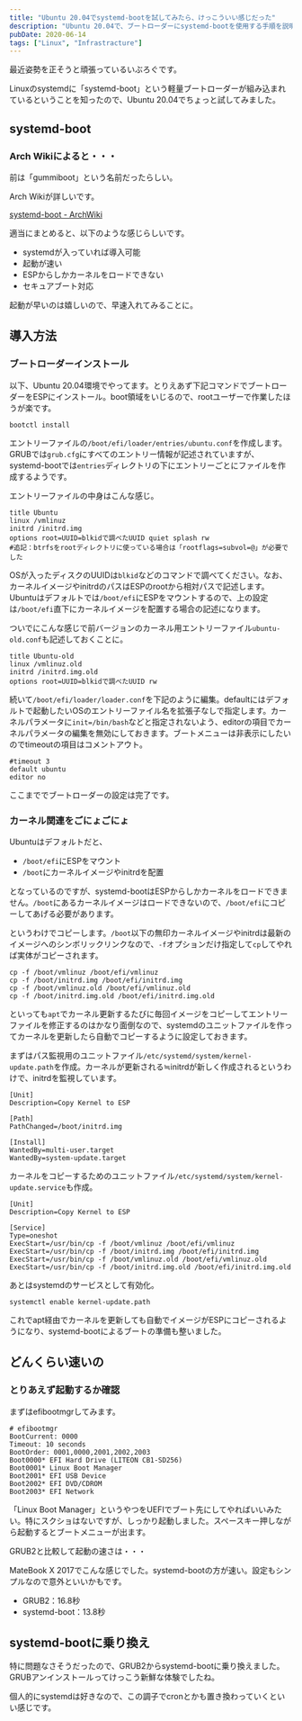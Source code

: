 ```yaml
---
title: "Ubuntu 20.04でsystemd-bootを試してみたら、けっこういい感じだった"
description: "Ubuntu 20.04で、ブートローダーにsystemd-bootを使用する手順を説明しています。"
pubDate: 2020-06-14
tags: ["Linux", "Infrastracture"]
---
```


最近姿勢を正そうと頑張っているいぶろぐです。

Linuxのsystemdに「systemd-boot」という軽量ブートローダーが組み込まれているということを知ったので、Ubuntu 20.04でちょっと試してみました。

## systemd-boot

### Arch Wikiによると・・・

前は「gummiboot」という名前だったらしい。

Arch Wikiが詳しいです。

[systemd-boot - ArchWiki](https://wiki.archlinux.jp/index.php/Systemd-boot)

適当にまとめると、以下のような感じらしいです。

- systemdが入っていれば導入可能
- 起動が速い
- ESPからしかカーネルをロードできない
- セキュアブート対応

起動が早いのは嬉しいので、早速入れてみることに。

## 導入方法

### ブートローダーインストール

以下、Ubuntu 20.04環境でやってます。とりえあず下記コマンドでブートローダーをESPにインストール。boot領域をいじるので、rootユーザーで作業したほうが楽です。

```
bootctl install
```

エントリーファイルの`/boot/efi/loader/entries/ubuntu.conf`を作成します。GRUBでは`grub.cfg`にすべてのエントリー情報が記述されていますが、systemd-bootでは`entries`ディレクトリの下にエントリーごとにファイルを作成するようです。

エントリーファイルの中身はこんな感じ。

```
title Ubuntu
linux /vmlinuz
initrd /initrd.img
options root=UUID=blkidで調べたUUID quiet splash rw
#追記：btrfsをrootディレクトリに使っている場合は「rootflags=subvol=@」が必要でした
```

OSが入ったディスクのUUIDは`blkid`などのコマンドで調べてください。なお、カーネルイメージやinitrdのパスはESPのrootから相対パスで記述します。Ubuntuはデフォルトでは`/boot/efi`にESPをマウントするので、上の設定は`/boot/efi`直下にカーネルイメージを配置する場合の記述になります。

ついでにこんな感じで前バージョンのカーネル用エントリーファイル`ubuntu-old.conf`も記述しておくことに。

```
title Ubuntu-old
linux /vmlinuz.old
initrd /initrd.img.old
options root=UUID=blkidで調べたUUID rw
```

続いて`/boot/efi/loader/loader.conf`を下記のように編集。defaultにはデフォルトで起動したいOSのエントリーファイル名を拡張子なしで指定します。カーネルパラメータに`init=/bin/bash`などと指定されないよう、editorの項目でカーネルパラメータの編集を無効にしておきます。ブートメニューは非表示にしたいのでtimeoutの項目はコメントアウト。

```
#timeout 3
default ubuntu
editor no
```

ここまででブートローダーの設定は完了です。

### カーネル関連をごにょごにょ

Ubuntuはデフォルトだと、

- `/boot/efi`にESPをマウント
- `/boot`にカーネルイメージやinitrdを配置

となっているのですが、systemd-bootはESPからしかカーネルをロードできません。`/boot`にあるカーネルイメージはロードできないので、`/boot/efi`にコピーしてあげる必要があります。

というわけでコピーします。`/boot`以下の無印カーネルイメージやinitrdは最新のイメージへのシンボリックリンクなので、`-f`オプションだけ指定して`cp`してやれば実体がコピーされます。

```
cp -f /boot/vmlinuz /boot/efi/vmlinuz
cp -f /boot/initrd.img /boot/efi/initrd.img
cp -f /boot/vmlinuz.old /boot/efi/vmlinuz.old
cp -f /boot/initrd.img.old /boot/efi/initrd.img.old
```

といっても`apt`でカーネル更新するたびに毎回イメージをコピーしてエントリーファイルを修正するのはかなり面倒なので、systemdのユニットファイルを作ってカーネルを更新したら自動でコピーするように設定しておきます。

まずはパス監視用のユニットファイル`/etc/systemd/system/kernel-update.path`を作成。カーネルが更新される≒initrdが新しく作成されるというわけで、initrdを監視しています。

```
[Unit]
Description=Copy Kernel to ESP

[Path]
PathChanged=/boot/initrd.img

[Install]
WantedBy=multi-user.target
WantedBy=system-update.target
```

カーネルをコピーするためのユニットファイル`/etc/systemd/system/kernel-update.service`も作成。

```
[Unit]
Description=Copy Kernel to ESP

[Service]
Type=oneshot
ExecStart=/usr/bin/cp -f /boot/vmlinuz /boot/efi/vmlinuz
ExecStart=/usr/bin/cp -f /boot/initrd.img /boot/efi/initrd.img
ExecStart=/usr/bin/cp -f /boot/vmlinuz.old /boot/efi/vmlinuz.old
ExecStart=/usr/bin/cp -f /boot/initrd.img.old /boot/efi/initrd.img.old
```

あとはsystemdのサービスとして有効化。

```
systemctl enable kernel-update.path
```

これでapt経由でカーネルを更新しても自動でイメージがESPにコピーされるようになり、systemd-bootによるブートの準備も整いました。

## どんくらい速いの

### とりあえず起動するか確認

まずはefibootmgrしてみます。

```
# efibootmgr
BootCurrent: 0000
Timeout: 10 seconds
BootOrder: 0001,0000,2001,2002,2003
Boot0000* EFI Hard Drive (LITEON CB1-SD256)
Boot0001* Linux Boot Manager
Boot2001* EFI USB Device
Boot2002* EFI DVD/CDROM
Boot2003* EFI Network
```

「Linux Boot Manager」というやつをUEFIでブート先にしてやればいいみたい。特にスクショはないですが、しっかり起動しました。スペースキー押しながら起動するとブートメニューが出ます。

GRUB2と比較して起動の速さは・・・

MateBook X 2017でこんな感じでした。systemd-bootの方が速い。設定もシンプルなので意外といいかもです。

- GRUB2：16.8秒
- systemd-boot：13.8秒

## systemd-bootに乗り換え

特に問題なさそうだったので、GRUB2からsystemd-bootに乗り換えました。GRUBアンインストールってけっこう新鮮な体験でしたね。

個人的にsystemdは好きなので、この調子でcronとかも置き換わっていくといい感じです。